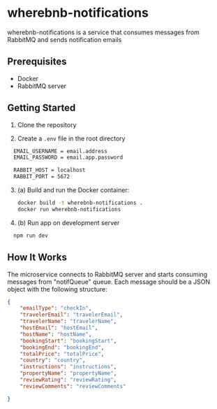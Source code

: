 # wherebnb-notifications

wherebnb-notifications is a service that consumes messages from RabbitMQ and sends notification emails 

## Prerequisites

- Docker
- RabbitMQ server

## Getting Started
1. Clone the repository


2. Create a `.env` file in the root directory

  ```sh
    EMAIL_USERNAME = email.address
    EMAIL_PASSWORD = email.app.password

    RABBIT_HOST = localhost
    RABBIT_PORT = 5672
  ```

3. (a) Build and run the Docker container: 

    ```sh
    docker build -t wherebnb-notifications .
    docker run wherebnb-notifications
    ```
3. (b) Run app on development server

  ```sh
    npm run dev
  ```
## How It Works

The microservice connects to RabbitMQ server and starts consuming messages from "notifQueue" queue. Each message should be a JSON object with the following structure:

```json
{
    "emailType": "checkIn",
    "travelerEmail": "travelerEmail",
    "travelerName": "travelerName",
    "hostEmail": "hostEmail",
    "hostName": "hostName",
    "bookingStart": "bookingStart",
    "bookingEnd": "bookingEnd",
    "totalPrice": "totalPrice",
    "country": "country",
    "instructions": "instructions",
    "propertyName": "propertyName",
    "reviewRating": "reviewRating",
    "reviewComments": "reviewComments"

}
```


